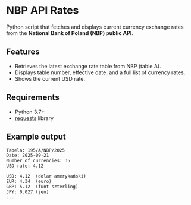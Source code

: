 # NBP API Rates

Python script that fetches and displays current currency exchange rates from the **National Bank of Poland (NBP) public API**.

## Features
- Retrieves the latest exchange rate table from NBP (table A).
- Displays table number, effective date, and a full list of currency rates.
- Shows the current USD rate.

## Requirements
- Python 3.7+
- [requests](https://pypi.org/project/requests/) library


## Example output
```text
Tabela: 195/A/NBP/2025
Date: 2025-09-21
Number of currencies: 35
USD rate: 4.12

USD: 4.12  (dolar amerykański)
EUR: 4.34  (euro)
GBP: 5.12  (funt szterling)
JPY: 0.027 (jen)
...
